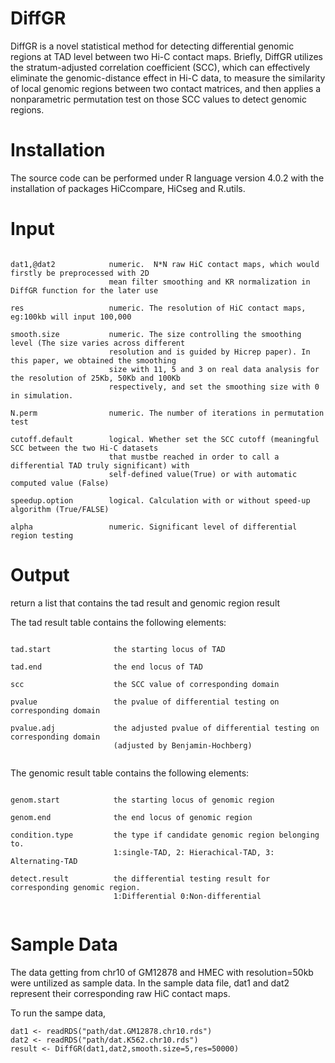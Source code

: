 # DiffGR

DiffGR is a novel statistical method for detecting differential genomic regions at TAD level between two Hi-C contact maps. Briefly, DiffGR utilizes the stratum-adjusted correlation coefficient (SCC), which can effectively eliminate the genomic-distance effect in Hi-C data, to measure the similarity of local genomic regions between two contact matrices, and then applies a nonparametric permutation test on those SCC values to detect genomic regions. 


# Installation

The source code can be performed under R language version 4.0.2 with the installation of packages HiCcompare, HiCseg and R.utils.



# Input

```

dat1,@dat2            numeric.  N*N raw HiC contact maps, which would firstly be preprocessed with 2D
                      mean filter smoothing and KR normalization in DiffGR function for the later use
 
res                   numeric. The resolution of HiC contact maps, eg:100kb will input 100,000

smooth.size           numeric. The size controlling the smoothing level (The size varies across different
                      resolution and is guided by Hicrep paper). In this paper, we obtained the smoothing
                      size with 11, 5 and 3 on real data analysis for the resolution of 25Kb, 50Kb and 100Kb 
                      respectively, and set the smoothing size with 0 in simulation.
                      
N.perm                numeric. The number of iterations in permutation test

cutoff.default        logical. Whether set the SCC cutoff (meaningful SCC between the two Hi-C datasets
                      that mustbe reached in order to call a differential TAD truly significant) with
                      self-defined value(True) or with automatic computed value (False)
                      
speedup.option        logical. Calculation with or without speed-up algorithm (True/FALSE)

alpha                 numeric. Significant level of differential region testing 

```

# Output

return a list that contains the tad result and genomic region result


The tad result table contains the following elements:

```

tad.start              the starting locus of TAD

tad.end                the end locus of TAD

scc                    the SCC value of corresponding domain

pvalue                 the pvalue of differential testing on corresponding domain

pvalue.adj             the adjusted pvalue of differential testing on corresponding domain 
                       (adjusted by Benjamin-Hochberg)
                       
```

The genomic result table contains the following elements:

```

genom.start            the starting locus of genomic region

genom.end              the end locus of genomic region

condition.type         the type if candidate genomic region belonging to. 
                       1:single-TAD, 2: Hierachical-TAD, 3: Alternating-TAD

detect.result          the differential testing result for corresponding genomic region. 
                       1:Differential 0:Non-differential 
                       
```

# Sample Data

The data getting from chr10 of GM12878 and HMEC with resolution=50kb were untilized as sample data. In the sample data file, dat1 and dat2 represent their corresponding raw HiC contact maps.

To run the sampe data, 

```
dat1 <- readRDS("path/dat.GM12878.chr10.rds")
dat2 <- readRDS("path/dat.K562.chr10.rds")
result <- DiffGR(dat1,dat2,smooth.size=5,res=50000)

```



